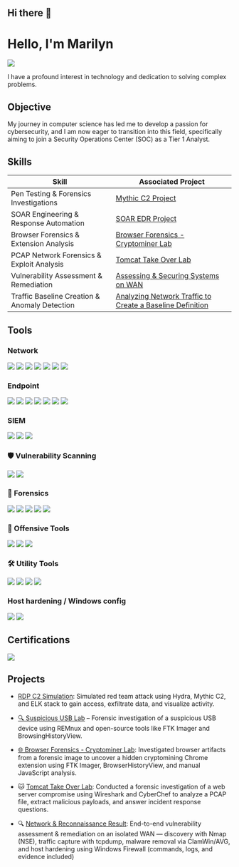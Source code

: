 ## Hi there 👋
# Hello, I'm Marilyn
<a href="https://www.linkedin.com/in/marilyn-bergin"><img src="https://img.shields.io/badge/-LinkedIn-0072b1?&style=for-the-badge&logo=linkedin&logoColor=white" /></a>

I have a profound interest in technology and dedication to solving complex problems.

## Objective

My journey in computer science has led me to develop a passion for cybersecurity, and I am now eager to transition into this field, specifically aiming to join a Security Operations Center (SOC) as a Tier 1 Analyst.

## Skills

| Skill                                         | Associated Project         |
|-----------------------------------------------|----------------------------|
| Pen Testing & Forensics Investigations | [Mythic C2 Project](https://github.com/mbergin123/mbergin123/tree/main/rdp-c2-simulation)
| SOAR Engineering & Response Automation| [SOAR EDR Project](https://github.com/mbergin123/mbergin123/blob/main/soar-edr-project/README.md)
| Browser Forensics & Extension Analysis | [Browser Forensics - Cryptominer Lab](https://github.com/mbergin123/browser-forensics-cryptominer)|
| PCAP Network Forensics & Exploit Analysis   | [Tomcat Take Over Lab](https://github.com/mbergin123/Tomcat-Takeover-Lab)                  |
| Vulnerability Assessment & Remediation | [Assessing & Securing Systems on WAN](https://github.com/mbergin123/mbergin123/blob/main/assess-secure-wan/README.md)|
| Traffic Baseline Creation & Anomaly Detection| [Analyzing Network Traffic to Create a Baseline Definition](https://github.com/mbergin123/mbergin123/blob/main/Analyzing%20Network%20Traffic/README.md)|


## Tools

### Network
<div>
    <img src="https://img.shields.io/badge/-Wireshark-1679A7?&style=for-the-badge&logo=Wireshark&logoColor=white" />
    <img src="https://img.shields.io/badge/-Suricata-EF3B2D?&style=for-the-badge&logo=Suricata&logoColor=white" />
    <img src="https://img.shields.io/badge/-Zeek-777BB4?&style=for-the-badge&logo=Zeek&logoColor=white" />
    <img src="https://img.shields.io/badge/-Netcat-2E8B57?style=for-the-badge&logo=gnu-bash&logoColor=white" />
    <img src="https://img.shields.io/badge/-pfSense-003a63?style=for-the-badge&logo=freebsd&logoColor=white" /> 
    <img src="https://img.shields.io/badge/-PuTTY-000000?&style=for-the-badge&logo=putty&logoColor=white" /> 
    <img src="https://img.shields.io/badge/-tcpdump-000000?&style=for-the-badge&logo=linux&logoColor=white" />


</div>

### Endpoint
<div>
    <img src="https://img.shields.io/badge/-Microsoft_Defender_for_Endpoint-00A4EF?&style=for-the-badge&logo=Microsoft&logoColor=white" />
    <img src="https://img.shields.io/badge/-Velociraptor-4B275F?&style=for-the-badge&logo=Velociraptor&logoColor=white" />
    <img src="https://img.shields.io/badge/-REMux-005A9C?style=for-the-badge&logo=windows&logoColor=white" />
    <img src="https://img.shields.io/badge/-FTK%20Imager-000000?style=for-the-badge" />
    <img src="https://img.shields.io/badge/-BrowsingHistoryView-0078D7?style=for-the-badge" />
    <img src="https://img.shields.io/badge/-ClamWin-5C5C5C?&style=for-the-badge&logo=linux&logoColor=white" />
    <img src="https://img.shields.io/badge/-AVG-2B9BD6?&style=for-the-badge&logo=avg&logoColor=white" />
</div>

### SIEM
<div>
    <img src="https://img.shields.io/badge/-Microsoft_Sentinel-0078D4?&style=for-the-badge&logo=Microsoft&logoColor=white" />
    <img src="https://img.shields.io/badge/-Splunk-000000?&style=for-the-badge&logo=Splunk&logoColor=white" />
    <img src="https://img.shields.io/badge/-Elastic-005571?&style=for-the-badge&logo=Elastic&logoColor=white" />

</div>

### 🛡️ Vulnerability Scanning
<div>
    <img src="https://img.shields.io/badge/-Nessus-007EC6?style=for-the-badge&logo=tenable&logoColor=white" />
    <img src="https://img.shields.io/badge/-Nmap-7C8BFF?&style=for-the-badge&logo=nmap&logoColor=white" /> 

</div>

### 🧪 Forensics
<div>
  <img src="https://img.shields.io/badge/-FTK%20Imager-black?style=for-the-badge" />
  <img src="https://img.shields.io/badge/-BrowsingHistoryView-0078D7?style=for-the-badge" />
  <img src="https://img.shields.io/badge/-Notepad-black?style=for-the-badge&logo=windows&logoColor=white" />
  <img src="https://img.shields.io/badge/-Chrome-4285F4?style=for-the-badge&logo=GoogleChrome&logoColor=white" />
  <img src="https://img.shields.io/badge/-Google%20Search-34A853?style=for-the-badge&logo=Google&logoColor=white" />
</div>

### 🎯 Offensive Tools
<div>
<img src="https://img.shields.io/badge/-Hydra-000000?style=for-the-badge&logo=OpenSSL&logoColor=white" />
<img src="https://img.shields.io/badge/-Mythic%20C2-8A2BE2?style=for-the-badge&logo=metasploit&logoColor=white" />
<img src="https://img.shields.io/badge/-Crowbar-black?style=for-the-badge&logo=linux&logoColor=white" />
</div>

### 🛠️ Utility Tools
<div>
<img src="https://img.shields.io/badge/-CyberChef-6528B1?style=for-the-badge&logo=codeforces&logoColor=white" />
<img src="https://img.shields.io/badge/-VirusTotal-0078D7?style=for-the-badge&logo=virustotal&logoColor=white" />
<img src="https://img.shields.io/badge/-Shodan-FF0000?style=for-the-badge&logo=shodan&logoColor=white" />
<img src="https://img.shields.io/badge/-MalwareBazaar-3C3C3C?style=for-the-badge&logo=virustotal&logoColor=white" />
</div>

### <h3>Host hardening / Windows config</h3>
<div>
    <img src="https://img.shields.io/badge/-Windows_Firewall-0078D6?&style=for-the-badge&logo=windows&logoColor=white" />
    <img src="https://img.shields.io/badge/-netsh-008080?&style=for-the-badge&logo=windows&logoColor=white" />
</div>




## Certifications
<div>
<img src="https://img.shields.io/badge/-Security%2B-FF0000?&style=for-the-badge&logo=CompTIA&logoColor=white" />

</div>

## Projects
- [RDP C2 Simulation](https://github.com/mbergin123/mbergin123/tree/main/rdp-c2-simulation): Simulated red team attack using Hydra, Mythic C2, and ELK stack to gain access, exfiltrate data, and visualize activity.

- [🔍 Suspicious USB Lab](https://github.com/mbergin123/suspicious-usb-lab) – Forensic investigation of a suspicious USB device using REMnux and open-source tools like FTK Imager and BrowsingHistoryView.
  
- [🌐 Browser Forensics - Cryptominer Lab](https://github.com/mbergin123/browser-forensics-cryptominer): Investigated browser artifacts from a forensic image to uncover a hidden cryptomining Chrome extension using FTK Imager, BrowserHistoryView, and manual JavaScript analysis.

- 🐱 [Tomcat Take Over Lab](https://github.com/mbergin123/Tomcat-Takeover-Lab): Conducted a forensic investigation of a web server compromise using Wireshark and CyberChef to analyze a PCAP file, extract malicious payloads, and answer incident response questions.

- 🔍 [Network & Reconnaissance Result](https://github.com/mbergin123/mbergin123/blob/main/assess-secure-wan/README.md): End-to-end vulnerability assessment & remediation on an isolated WAN — discovery with Nmap (NSE), traffic capture with tcpdump, malware removal via ClamWin/AVG, and host hardening using Windows Firewall (commands, logs, and evidence included)



